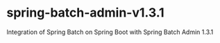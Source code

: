 # spring-batch-admin-v1.3.1
Integration of Spring Batch on Spring Boot with Spring Batch Admin 1.3.1
